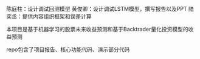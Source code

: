 陈庭柱：设计调试回测模型
黄俊卿：设计调试LSTM模型，撰写报告以及PPT
陆奕丞：提供内容组织框架和误差计算

本项目是基于机器学习的股票未来收益预测和基于Backtrader量化投资模型的收益预测

repo包含了项目报告、核心功能代码、演示部分代码